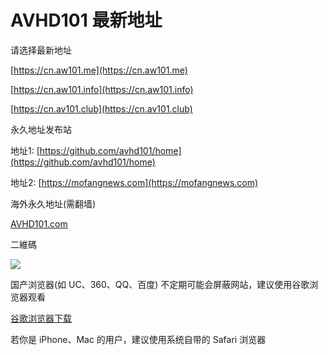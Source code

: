 # AVHD101 最新地址
请选择最新地址

[https://cn.aw101.me](https://cn.aw101.me)

[https://cn.aw101.info](https://cn.aw101.info)

[https://cn.av101.club](https://cn.av101.club)


永久地址发布站

地址1: [https://github.com/avhd101/home](https://github.com/avhd101/home)

地址2: [https://mofangnews.com](https://mofangnews.com)

海外永久地址(需翻墙)

[AVHD101.com](https://avhd101.com)


二維碼

[<img src="https://i.imgur.com/vruEZ4D.jpg">](https://i.imgur.com/vruEZ4D.jpg)


国产浏览器(如 UC、360、QQ、百度) 不定期可能会屏蔽网站，建议使用谷歌浏览器观看 

[谷歌浏览器下载](https://www.google.cn/chrome "谷歌浏览器")

若你是 iPhone、Mac 的用户，建议使用系统自带的 Safari 浏览器
